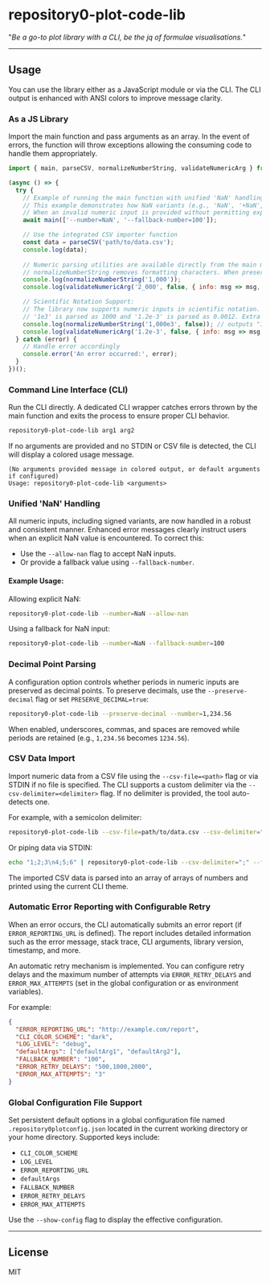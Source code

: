 # repository0-plot-code-lib

"_Be a go-to plot library with a CLI, be the jq of formulae visualisations._"

---

## Usage

You can use the library either as a JavaScript module or via the CLI. The CLI output is enhanced with ANSI colors to improve message clarity.

### As a JS Library

Import the main function and pass arguments as an array. In the event of errors, the function will throw exceptions allowing the consuming code to handle them appropriately.

```js
import { main, parseCSV, normalizeNumberString, validateNumericArg } from '@src/lib/main.js';

(async () => {
  try {
    // Example of running the main function with unified 'NaN' handling
    // This example demonstrates how NaN variants (e.g., 'NaN', '+NaN', '-NaN') are processed uniformly.
    // When an invalid numeric input is provided without permitting explicit NaN values, a fallback value is used (if provided) with a clear error message.
    await main(['--number=NaN', '--fallback-number=100']);

    // Use the integrated CSV importer function
    const data = parseCSV('path/to/data.csv');
    console.log(data);
    
    // Numeric parsing utilities are available directly from the main module
    // normalizeNumberString removes formatting characters. When preserveDecimal is enabled, decimals are retained.
    console.log(normalizeNumberString('1,000'));
    console.log(validateNumericArg('2_000', false, { info: msg => msg, error: msg => msg }));

    // Scientific Notation Support:
    // The library now supports numeric inputs in scientific notation. For example:
    // '1e3' is parsed as 1000 and '1.2e-3' is parsed as 0.0012. Extra formatting characters in the coefficient are stripped.
    console.log(normalizeNumberString('1,000e3', false)); // outputs "1000e3"
    console.log(validateNumericArg('1.2e-3', false, { info: msg => msg, error: msg => msg }, undefined, false, true));
  } catch (error) {
    // Handle error accordingly
    console.error('An error occurred:', error);
  }
})();
```

### Command Line Interface (CLI)

Run the CLI directly. A dedicated CLI wrapper catches errors thrown by the main function and exits the process to ensure proper CLI behavior.

```bash
repository0-plot-code-lib arg1 arg2
```

If no arguments are provided and no STDIN or CSV file is detected, the CLI will display a colored usage message.

```
(No arguments provided message in colored output, or default arguments if configured)
Usage: repository0-plot-code-lib <arguments>
```

### Unified 'NaN' Handling

All numeric inputs, including signed variants, are now handled in a robust and consistent manner. Enhanced error messages clearly instruct users when an explicit NaN value is encountered. To correct this:
- Use the `--allow-nan` flag to accept NaN inputs.
- Or provide a fallback value using `--fallback-number`.

#### Example Usage:

Allowing explicit NaN:

```bash
repository0-plot-code-lib --number=NaN --allow-nan
```

Using a fallback for NaN input:

```bash
repository0-plot-code-lib --number=NaN --fallback-number=100
```

### Decimal Point Parsing

A configuration option controls whether periods in numeric inputs are preserved as decimal points. To preserve decimals, use the `--preserve-decimal` flag or set `PRESERVE_DECIMAL=true`:

```bash
repository0-plot-code-lib --preserve-decimal --number=1,234.56
```

When enabled, underscores, commas, and spaces are removed while periods are retained (e.g., `1,234.56` becomes `1234.56`).

### CSV Data Import

Import numeric data from a CSV file using the `--csv-file=<path>` flag or via STDIN if no file is specified. The CLI supports a custom delimiter via the `--csv-delimiter=<delimiter>` flag. If no delimiter is provided, the tool auto-detects one.

For example, with a semicolon delimiter:

```bash
repository0-plot-code-lib --csv-file=path/to/data.csv --csv-delimiter=";" --fallback-number=100
```

Or piping data via STDIN:

```bash
echo "1;2;3\n4;5;6" | repository0-plot-code-lib --csv-delimiter=";" --fallback-number=100
```

The imported CSV data is parsed into an array of arrays of numbers and printed using the current CLI theme.

### Automatic Error Reporting with Configurable Retry

When an error occurs, the CLI automatically submits an error report (if `ERROR_REPORTING_URL` is defined). The report includes detailed information such as the error message, stack trace, CLI arguments, library version, timestamp, and more.

An automatic retry mechanism is implemented. You can configure retry delays and the maximum number of attempts via `ERROR_RETRY_DELAYS` and `ERROR_MAX_ATTEMPTS` (set in the global configuration or as environment variables).

For example:

```json
{
  "ERROR_REPORTING_URL": "http://example.com/report",
  "CLI_COLOR_SCHEME": "dark",
  "LOG_LEVEL": "debug",
  "defaultArgs": ["defaultArg1", "defaultArg2"],
  "FALLBACK_NUMBER": "100",
  "ERROR_RETRY_DELAYS": "500,1000,2000",
  "ERROR_MAX_ATTEMPTS": "3"
}
```

### Global Configuration File Support

Set persistent default options in a global configuration file named `.repository0plotconfig.json` located in the current working directory or your home directory. Supported keys include:

- `CLI_COLOR_SCHEME`
- `LOG_LEVEL`
- `ERROR_REPORTING_URL`
- `defaultArgs`
- `FALLBACK_NUMBER`
- `ERROR_RETRY_DELAYS`
- `ERROR_MAX_ATTEMPTS`

Use the `--show-config` flag to display the effective configuration.

---

## License

MIT
